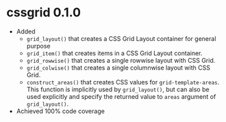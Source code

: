 # cssgrid 0.1.0

- Added
  - `grid_layout()` that creates a CSS Grid Layout container for general purpose
  - `grid_item()` that creates items in a CSS Grid Layout container.
  - `grid_rowwise()` that creates a single rowwise layout with CSS Grid.
  - `grid_colwise()` that creates a single columnwise layout with CSS Grid.
  - `construct_areas()` that creates CSS values for `grid-template-areas`.
    This function is implicitly used by `grid_layout()`, but can also be used
    explicitly and specify the returned value to `areas` argument of `grid_layout()`.
- Achieved 100% code coverage

